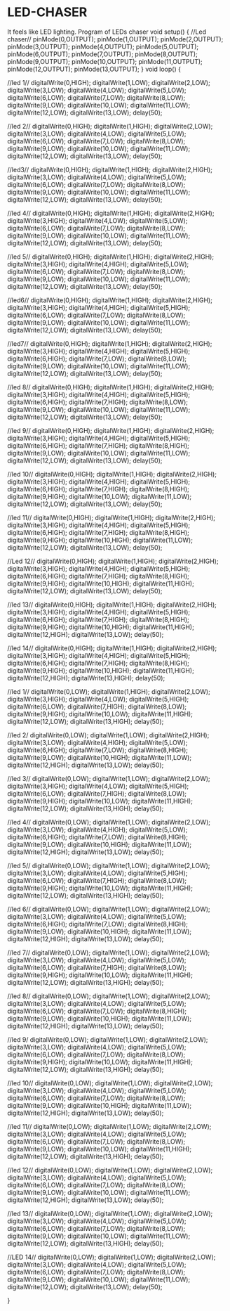 # LED-CHASER
It feels like LED lighting. 
Program of LEDs chaser
void setup() {
  //Led chaser//
pinMode(0,OUTPUT);
pinMode(1,OUTPUT);
pinMode(2,OUTPUT);
pinMode(3,OUTPUT);
pinMode(4,OUTPUT);
pinMode(5,OUTPUT);
pinMode(6,OUTPUT);
pinMode(7,OUTPUT);
pinMode(8,OUTPUT);
pinMode(9,OUTPUT);
pinMode(10,OUTPUT);
pinMode(11,OUTPUT);
pinMode(12,OUTPUT);
pinMode(13,OUTPUT);
}
void loop()
{


//led 1//
digitalWrite(0,HIGH);
digitalWrite(1,LOW);
digitalWrite(2,LOW);
digitalWrite(3,LOW);
digitalWrite(4,LOW);
digitalWrite(5,LOW);
digitalWrite(6,LOW);
digitalWrite(7,LOW);
digitalWrite(8,LOW);
digitalWrite(9,LOW);
digitalWrite(10,LOW);
digitalWrite(11,LOW);
digitalWrite(12,LOW);
digitalWrite(13,LOW);
delay(50);

//led 2//
digitalWrite(0,HIGH);
digitalWrite(1,HIGH);
digitalWrite(2,LOW);
digitalWrite(3,LOW);
digitalWrite(4,LOW);
digitalWrite(5,LOW);
digitalWrite(6,LOW);
digitalWrite(7,LOW);
digitalWrite(8,LOW);
digitalWrite(9,LOW);
digitalWrite(10,LOW);
digitalWrite(11,LOW);
digitalWrite(12,LOW);
digitalWrite(13,LOW);
delay(50);

//led3//
digitalWrite(0,HIGH);
digitalWrite(1,HIGH);
digitalWrite(2,HIGH);
digitalWrite(3,LOW);
digitalWrite(4,LOW);
digitalWrite(5,LOW);
digitalWrite(6,LOW);
digitalWrite(7,LOW);
digitalWrite(8,LOW);
digitalWrite(9,LOW);
digitalWrite(10,LOW);
digitalWrite(11,LOW);
digitalWrite(12,LOW);
digitalWrite(13,LOW);
delay(50);

//led 4//
digitalWrite(0,HIGH);
digitalWrite(1,HIGH);
digitalWrite(2,HIGH);
digitalWrite(3,HIGH);
digitalWrite(4,LOW);
digitalWrite(5,LOW);
digitalWrite(6,LOW);
digitalWrite(7,LOW);
digitalWrite(8,LOW);
digitalWrite(9,LOW);
digitalWrite(10,LOW);
digitalWrite(11,LOW);
digitalWrite(12,LOW);
digitalWrite(13,LOW);
delay(50);

//led 5//
digitalWrite(0,HIGH);
digitalWrite(1,HIGH);
digitalWrite(2,HIGH);
digitalWrite(3,HIGH);
digitalWrite(4,HIGH);
digitalWrite(5,LOW);
digitalWrite(6,LOW);
digitalWrite(7,LOW);
digitalWrite(8,LOW);
digitalWrite(9,LOW);
digitalWrite(10,LOW);
digitalWrite(11,LOW);
digitalWrite(12,LOW);
digitalWrite(13,LOW);
delay(50);

//led6//
digitalWrite(0,HIGH);
digitalWrite(1,HIGH);
digitalWrite(2,HIGH);
digitalWrite(3,HIGH);
digitalWrite(4,HIGH);
digitalWrite(5,HIGH);
digitalWrite(6,LOW);
digitalWrite(7,LOW);
digitalWrite(8,LOW);
digitalWrite(9,LOW);
digitalWrite(10,LOW);
digitalWrite(11,LOW);
digitalWrite(12,LOW);
digitalWrite(13,LOW);
delay(50);

//led7//
digitalWrite(0,HIGH);
digitalWrite(1,HIGH);
digitalWrite(2,HIGH);
digitalWrite(3,HIGH);
digitalWrite(4,HIGH);
digitalWrite(5,HIGH);
digitalWrite(6,HIGH);
digitalWrite(7,LOW);
digitalWrite(8,LOW);
digitalWrite(9,LOW);
digitalWrite(10,LOW);
digitalWrite(11,LOW);
digitalWrite(12,LOW);
digitalWrite(13,LOW);
delay(50);

//led 8//
digitalWrite(0,HIGH);
digitalWrite(1,HIGH);
digitalWrite(2,HIGH);
digitalWrite(3,HIGH);
digitalWrite(4,HIGH);
digitalWrite(5,HIGH);
digitalWrite(6,HIGH);
digitalWrite(7,HIGH);
digitalWrite(8,LOW);
digitalWrite(9,LOW);
digitalWrite(10,LOW);
digitalWrite(11,LOW);
digitalWrite(12,LOW);
digitalWrite(13,LOW);
delay(50);

//led 9//
digitalWrite(0,HIGH);
digitalWrite(1,HIGH);
digitalWrite(2,HIGH);
digitalWrite(3,HIGH);
digitalWrite(4,HIGH);
digitalWrite(5,HIGH);
digitalWrite(6,HIGH);
digitalWrite(7,HIGH);
digitalWrite(8,HIGH);
digitalWrite(9,LOW);
digitalWrite(10,LOW);
digitalWrite(11,LOW);
digitalWrite(12,LOW);
digitalWrite(13,LOW);
delay(50);

//led 10//
digitalWrite(0,HIGH);
digitalWrite(1,HIGH);
digitalWrite(2,HIGH);
digitalWrite(3,HIGH);
digitalWrite(4,HIGH);
digitalWrite(5,HIGH);
digitalWrite(6,HIGH);
digitalWrite(7,HIGH);
digitalWrite(8,HIGH);
digitalWrite(9,HIGH);
digitalWrite(10,LOW);
digitalWrite(11,LOW);
digitalWrite(12,LOW);
digitalWrite(13,LOW);
delay(50);

//led 11//
digitalWrite(0,HIGH);
digitalWrite(1,HIGH);
digitalWrite(2,HIGH);
digitalWrite(3,HIGH);
digitalWrite(4,HIGH);
digitalWrite(5,HIGH);
digitalWrite(6,HIGH);
digitalWrite(7,HIGH);
digitalWrite(8,HIGH);
digitalWrite(9,HIGH);
digitalWrite(10,HIGH);
digitalWrite(11,LOW);
digitalWrite(12,LOW);
digitalWrite(13,LOW);
delay(50);

//Led 12//
digitalWrite(0,HIGH);
digitalWrite(1,HIGH);
digitalWrite(2,HIGH);
digitalWrite(3,HIGH);
digitalWrite(4,HIGH);
digitalWrite(5,HIGH);
digitalWrite(6,HIGH);
digitalWrite(7,HIGH);
digitalWrite(8,HIGH);
digitalWrite(9,HIGH);
digitalWrite(10,HIGH);
digitalWrite(11,HIGH);
digitalWrite(12,LOW);
digitalWrite(13,LOW);
delay(50);

//led 13//
digitalWrite(0,HIGH);
digitalWrite(1,HIGH);
digitalWrite(2,HIGH);
digitalWrite(3,HIGH);
digitalWrite(4,HIGH);
digitalWrite(5,HIGH);
digitalWrite(6,HIGH);
digitalWrite(7,HIGH);
digitalWrite(8,HIGH);
digitalWrite(9,HIGH);
digitalWrite(10,HIGH);
digitalWrite(11,HIGH);
digitalWrite(12,HIGH);
digitalWrite(13,LOW);
delay(50);

//led 14//
digitalWrite(0,HIGH);
digitalWrite(1,HIGH);
digitalWrite(2,HIGH);
digitalWrite(3,HIGH);
digitalWrite(4,HIGH);
digitalWrite(5,HIGH);
digitalWrite(6,HIGH);
digitalWrite(7,HIGH);
digitalWrite(8,HIGH);
digitalWrite(9,HIGH);
digitalWrite(10,HIGH);
digitalWrite(11,HIGH);
digitalWrite(12,HIGH);
digitalWrite(13,HIGH);
delay(50);

//led 1//
digitalWrite(0,LOW);
digitalWrite(1,HIGH);
digitalWrite(2,LOW);
digitalWrite(3,HIGH);
digitalWrite(4,LOW);
digitalWrite(5,HIGH);
digitalWrite(6,LOW);
digitalWrite(7,HIGH);
digitalWrite(8,LOW);
digitalWrite(9,HIGH);
digitalWrite(10,LOW);
digitalWrite(11,HIGH);
digitalWrite(12,LOW);
digitalWrite(13,HIGH);
delay(50);

//led 2/
digitalWrite(0,LOW);
digitalWrite(1,LOW);
digitalWrite(2,HIGH);
digitalWrite(3,LOW);
digitalWrite(4,HIGH);
digitalWrite(5,LOW);
digitalWrite(6,HIGH);
digitalWrite(7,LOW);
digitalWrite(8,HIGH);
digitalWrite(9,LOW);
digitalWrite(10,HIGH);
digitalWrite(11,LOW);
digitalWrite(12,HIGH);
digitalWrite(13,LOW);
delay(50);

//led 3//
digitalWrite(0,LOW);
digitalWrite(1,LOW);
digitalWrite(2,LOW);
digitalWrite(3,HIGH);
digitalWrite(4,LOW);
digitalWrite(5,HIGH);
digitalWrite(6,LOW);
digitalWrite(7,HIGH);
digitalWrite(8,LOW);
digitalWrite(9,HIGH);
digitalWrite(10,LOW);
digitalWrite(11,HIGH);
digitalWrite(12,LOW);
digitalWrite(13,HIGH);
delay(50);

//led 4//
digitalWrite(0,LOW);
digitalWrite(1,LOW);
digitalWrite(2,LOW);
digitalWrite(3,LOW);
digitalWrite(4,HIGH);
digitalWrite(5,LOW);
digitalWrite(6,HIGH);
digitalWrite(7,LOW);
digitalWrite(8,HIGH);
digitalWrite(9,LOW);
digitalWrite(10,HIGH);
digitalWrite(11,LOW);
digitalWrite(12,HIGH);
digitalWrite(13,LOW);
delay(50);

//led 5//
digitalWrite(0,LOW);
digitalWrite(1,LOW);
digitalWrite(2,LOW);
digitalWrite(3,LOW);
digitalWrite(4,LOW);
digitalWrite(5,HIGH);
digitalWrite(6,LOW);
digitalWrite(7,HIGH);
digitalWrite(8,LOW);
digitalWrite(9,HIGH);
digitalWrite(10,LOW);
digitalWrite(11,HIGH);
digitalWrite(12,LOW);
digitalWrite(13,HIGH);
delay(50);

//led 6//
digitalWrite(0,LOW);
digitalWrite(1,LOW);
digitalWrite(2,LOW);
digitalWrite(3,LOW);
digitalWrite(4,LOW);
digitalWrite(5,LOW);
digitalWrite(6,HIGH);
digitalWrite(7,LOW);
digitalWrite(8,HIGH);
digitalWrite(9,LOW);
digitalWrite(10,HIGH);
digitalWrite(11,LOW);
digitalWrite(12,HIGH);
digitalWrite(13,LOW);
delay(50);

//led 7//
digitalWrite(0,LOW);
digitalWrite(1,LOW);
digitalWrite(2,LOW);
digitalWrite(3,LOW);
digitalWrite(4,LOW);
digitalWrite(5,LOW);
digitalWrite(6,LOW);
digitalWrite(7,HIGH);
digitalWrite(8,LOW);
digitalWrite(9,HIGH);
digitalWrite(10,LOW);
digitalWrite(11,HIGH);
digitalWrite(12,LOW);
digitalWrite(13,HIGH);
delay(50);

//led 8//
digitalWrite(0,LOW);
digitalWrite(1,LOW);
digitalWrite(2,LOW);
digitalWrite(3,LOW);
digitalWrite(4,LOW);
digitalWrite(5,LOW);
digitalWrite(6,LOW);
digitalWrite(7,LOW);
digitalWrite(8,HIGH);
digitalWrite(9,LOW);
digitalWrite(10,HIGH);
digitalWrite(11,LOW);
digitalWrite(12,HIGH);
digitalWrite(13,LOW);
delay(50);

//led 9/
digitalWrite(0,LOW);
digitalWrite(1,LOW);
digitalWrite(2,LOW);
digitalWrite(3,LOW);
digitalWrite(4,LOW);
digitalWrite(5,LOW);
digitalWrite(6,LOW);
digitalWrite(7,LOW);
digitalWrite(8,LOW);
digitalWrite(9,HIGH);
digitalWrite(10,LOW);
digitalWrite(11,HIGH);
digitalWrite(12,LOW);
digitalWrite(13,HIGH);
delay(50);

//led 10//
digitalWrite(0,LOW);
digitalWrite(1,LOW);
digitalWrite(2,LOW);
digitalWrite(3,LOW);
digitalWrite(4,LOW);
digitalWrite(5,LOW);
digitalWrite(6,LOW);
digitalWrite(7,LOW);
digitalWrite(8,LOW);
digitalWrite(9,LOW);
digitalWrite(10,HIGH);
digitalWrite(11,LOW);
digitalWrite(12,HIGH);
digitalWrite(13,LOW);
delay(50);

//led 11//
digitalWrite(0,LOW);
digitalWrite(1,LOW);
digitalWrite(2,LOW);
digitalWrite(3,LOW);
digitalWrite(4,LOW);
digitalWrite(5,LOW);
digitalWrite(6,LOW);
digitalWrite(7,LOW);
digitalWrite(8,LOW);
digitalWrite(9,LOW);
digitalWrite(10,LOW);
digitalWrite(11,HIGH);
digitalWrite(12,LOW);
digitalWrite(13,HIGH);
delay(50);

//led 12//
digitalWrite(0,LOW);
digitalWrite(1,LOW);
digitalWrite(2,LOW);
digitalWrite(3,LOW);
digitalWrite(4,LOW);
digitalWrite(5,LOW);
digitalWrite(6,LOW);
digitalWrite(7,LOW);
digitalWrite(8,LOW);
digitalWrite(9,LOW);
digitalWrite(10,LOW);
digitalWrite(11,LOW);
digitalWrite(12,HIGH);
digitalWrite(13,LOW);
delay(50);

//led 13//
digitalWrite(0,LOW);
digitalWrite(1,LOW);
digitalWrite(2,LOW);
digitalWrite(3,LOW);
digitalWrite(4,LOW);
digitalWrite(5,LOW);
digitalWrite(6,LOW);
digitalWrite(7,LOW);
digitalWrite(8,LOW);
digitalWrite(9,LOW);
digitalWrite(10,LOW);
digitalWrite(11,LOW);
digitalWrite(12,LOW);
digitalWrite(13,HIGH);
delay(50);

//LED 14//
digitalWrite(0,LOW);
digitalWrite(1,LOW);
digitalWrite(2,LOW);
digitalWrite(3,LOW);
digitalWrite(4,LOW);
digitalWrite(5,LOW);
digitalWrite(6,LOW);
digitalWrite(7,LOW);
digitalWrite(8,LOW);
digitalWrite(9,LOW);
digitalWrite(10,LOW);
digitalWrite(11,LOW);
digitalWrite(12,LOW);
digitalWrite(13,LOW);
delay(50);


}
